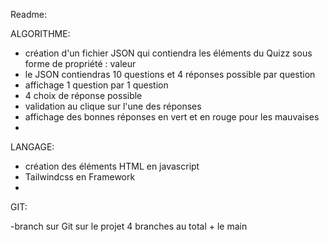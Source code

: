 Readme:

ALGORITHME:

- création d'un fichier JSON qui contiendra les éléments du Quizz sous forme de propriété : valeur
- le JSON contiendras 10 questions et 4 réponses possible par question
- affichage 1 question par 1 question
- 4 choix de réponse possible
- validation au clique sur l'une des réponses
- affichage des bonnes réponses en vert et en rouge pour les mauvaises
-

LANGAGE:

- création des éléments HTML en javascript
- Tailwindcss en Framework
-
GIT:

-branch sur Git sur le projet 4 branches au total + le main
